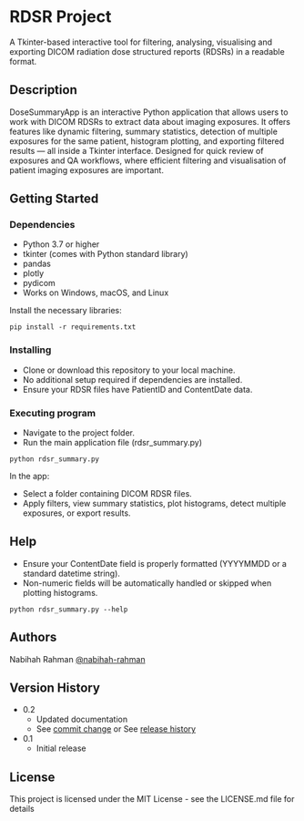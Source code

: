 # RDSR Project

A Tkinter-based interactive tool for filtering, analysing, visualising and exporting DICOM radiation dose structured reports (RDSRs) in a readable format.  

## Description

DoseSummaryApp is an interactive Python application that allows users to work with DICOM RDSRs to extract data about imaging exposures. It offers features like dynamic filtering, summary statistics, detection of multiple exposures for the same patient, histogram plotting, and exporting filtered results — all inside a Tkinter interface. Designed for quick review of exposures and QA workflows, where efficient filtering and visualisation of patient imaging exposures are important.

## Getting Started

### Dependencies

* Python 3.7 or higher 
* tkinter (comes with Python standard library)
* pandas
* plotly
* pydicom
* Works on Windows, macOS, and Linux

Install the necessary libraries: 
```
pip install -r requirements.txt
```
### Installing

* Clone or download this repository to your local machine. 
* No additional setup required if dependencies are installed.
* Ensure your RDSR files have PatientID and ContentDate data. 

### Executing program

* Navigate to the project folder. 
* Run the main application file (rdsr_summary.py) 
```
python rdsr_summary.py
```
In the app: 
* Select a folder containing DICOM RDSR files.
* Apply filters, view summary statistics, plot histograms, detect multiple exposures, or export results. 
  
## Help

* Ensure your ContentDate field is properly formatted (YYYYMMDD or a standard datetime string).
* Non-numeric fields will be automatically handled or skipped when plotting histograms.

```
python rdsr_summary.py --help
```

## Authors

Nabihah Rahman
[@nabihah-rahman](https://github.com/nabihah-rahman)

## Version History

* 0.2
    * Updated documentation
    * See [commit change]() or See [release history]()
* 0.1
    * Initial release

## License

This project is licensed under the MIT License - see the LICENSE.md file for details
